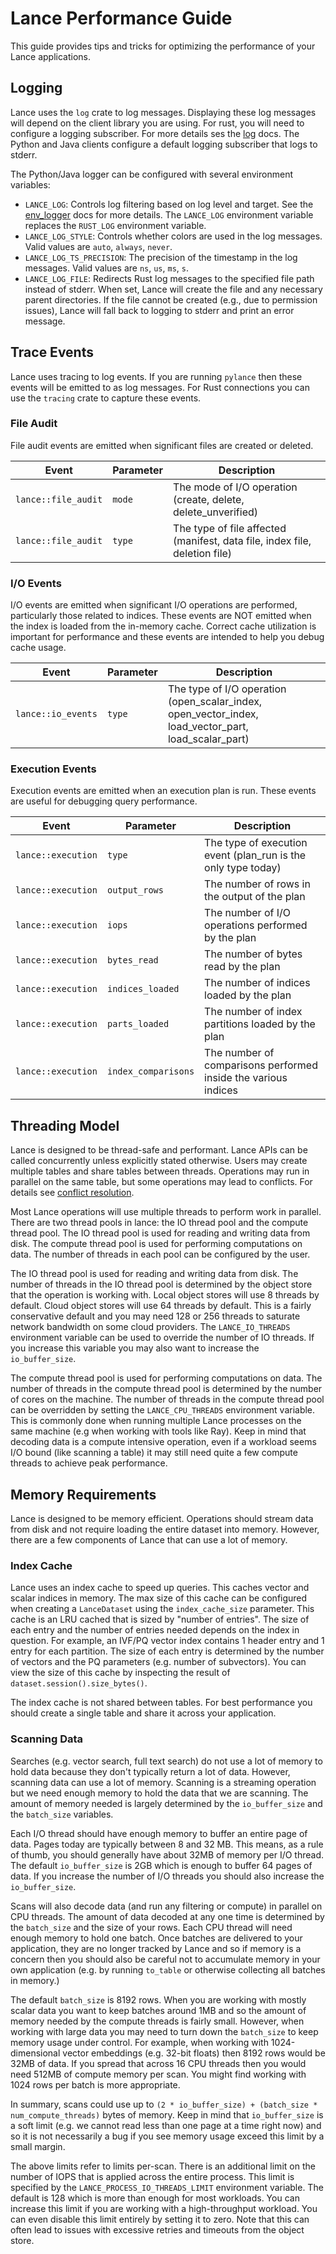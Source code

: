 # Lance Performance Guide

This guide provides tips and tricks for optimizing the performance of your Lance applications.

## Logging

Lance uses the `log` crate to log messages. Displaying these log messages will depend on the client
library you are using. For rust, you will need to configure a logging subscriber. For more details
ses the [log](https://docs.rs/log/latest/log/) docs. The Python and Java clients configure a default
logging subscriber that logs to stderr.

The Python/Java logger can be configured with several environment variables:

- `LANCE_LOG`: Controls log filtering based on log level and target. See the [env_logger](https://docs.rs/env_logger/latest/env_logger/) docs for more details. The `LANCE_LOG` environment variable replaces the `RUST_LOG` environment variable.
- `LANCE_LOG_STYLE`: Controls whether colors are used in the log messages. Valid values are `auto`, `always`, `never`.
- `LANCE_LOG_TS_PRECISION`: The precision of the timestamp in the log messages. Valid values are `ns`, `us`, `ms`, `s`.
- `LANCE_LOG_FILE`: Redirects Rust log messages to the specified file path instead of stderr. When set, Lance will create the file and any necessary parent directories. If the file cannot be created (e.g., due to permission issues), Lance will fall back to logging to stderr and print an error message.

## Trace Events

Lance uses tracing to log events. If you are running `pylance` then these events will be emitted to
as log messages. For Rust connections you can use the `tracing` crate to capture these events.

### File Audit

File audit events are emitted when significant files are created or deleted.

| Event               | Parameter | Description                                                                |
| ------------------- | --------- | -------------------------------------------------------------------------- |
| `lance::file_audit` | `mode`    | The mode of I/O operation (create, delete, delete_unverified)              |
| `lance::file_audit` | `type`    | The type of file affected (manifest, data file, index file, deletion file) |

### I/O Events

I/O events are emitted when significant I/O operations are performed, particularly
those related to indices. These events are NOT emitted when the index is loaded from
the in-memory cache. Correct cache utilization is important for performance and these
events are intended to help you debug cache usage.

| Event              | Parameter | Description                                                                                          |
| ------------------ | --------- | ---------------------------------------------------------------------------------------------------- |
| `lance::io_events` | `type`    | The type of I/O operation (open_scalar_index, open_vector_index, load_vector_part, load_scalar_part) |

### Execution Events

Execution events are emitted when an execution plan is run. These events are useful for
debugging query performance.

| Event              | Parameter           | Description                                                    |
| ------------------ | ------------------- | -------------------------------------------------------------- |
| `lance::execution` | `type`              | The type of execution event (plan_run is the only type today)  |
| `lance::execution` | `output_rows`       | The number of rows in the output of the plan                   |
| `lance::execution` | `iops`              | The number of I/O operations performed by the plan             |
| `lance::execution` | `bytes_read`        | The number of bytes read by the plan                           |
| `lance::execution` | `indices_loaded`    | The number of indices loaded by the plan                       |
| `lance::execution` | `parts_loaded`      | The number of index partitions loaded by the plan              |
| `lance::execution` | `index_comparisons` | The number of comparisons performed inside the various indices |

## Threading Model

Lance is designed to be thread-safe and performant. Lance APIs can be called concurrently unless
explicitly stated otherwise. Users may create multiple tables and share tables between threads.
Operations may run in parallel on the same table, but some operations may lead to conflicts. For
details see [conflict resolution](../format/index.md#conflict-resolution).

Most Lance operations will use multiple threads to perform work in parallel. There are two thread
pools in lance: the IO thread pool and the compute thread pool. The IO thread pool is used for
reading and writing data from disk. The compute thread pool is used for performing computations
on data. The number of threads in each pool can be configured by the user.

The IO thread pool is used for reading and writing data from disk. The number of threads in the IO
thread pool is determined by the object store that the operation is working with. Local object stores
will use 8 threads by default. Cloud object stores will use 64 threads by default. This is a fairly
conservative default and you may need 128 or 256 threads to saturate network bandwidth on some cloud
providers. The `LANCE_IO_THREADS` environment variable can be used to override the number of IO
threads. If you increase this variable you may also want to increase the `io_buffer_size`.

The compute thread pool is used for performing computations on data. The number of threads in the
compute thread pool is determined by the number of cores on the machine. The number of threads in
the compute thread pool can be overridden by setting the `LANCE_CPU_THREADS` environment variable.
This is commonly done when running multiple Lance processes on the same machine (e.g when working with
tools like Ray). Keep in mind that decoding data is a compute intensive operation, even if a workload
seems I/O bound (like scanning a table) it may still need quite a few compute threads to achieve peak
performance.

## Memory Requirements

Lance is designed to be memory efficient. Operations should stream data from disk and not require
loading the entire dataset into memory. However, there are a few components of Lance that can use
a lot of memory.

### Index Cache

Lance uses an index cache to speed up queries. This caches vector and scalar indices in memory. The
max size of this cache can be configured when creating a `LanceDataset` using the `index_cache_size`
parameter. This cache is an LRU cached that is sized by "number of entries". The size of each entry
and the number of entries needed depends on the index in question. For example, an IVF/PQ vector index
contains 1 header entry and 1 entry for each partition. The size of each entry is determined by the
number of vectors and the PQ parameters (e.g. number of subvectors). You can view the size of this cache
by inspecting the result of `dataset.session().size_bytes()`.

The index cache is not shared between tables. For best performance you should create a single table and
share it across your application.

### Scanning Data

Searches (e.g. vector search, full text search) do not use a lot of memory to hold data because they don't
typically return a lot of data. However, scanning data can use a lot of memory. Scanning is a streaming
operation but we need enough memory to hold the data that we are scanning. The amount of memory needed is
largely determined by the `io_buffer_size` and the `batch_size` variables.

Each I/O thread should have enough memory to buffer an entire page of data. Pages today are typically between
8 and 32 MB. This means, as a rule of thumb, you should generally have about 32MB of memory per I/O thread.
The default `io_buffer_size` is 2GB which is enough to buffer 64 pages of data. If you increase the number
of I/O threads you should also increase the `io_buffer_size`.

Scans will also decode data (and run any filtering or compute) in parallel on CPU threads. The amount of data
decoded at any one time is determined by the `batch_size` and the size of your rows. Each CPU thread will
need enough memory to hold one batch. Once batches are delivered to your application, they are no longer tracked
by Lance and so if memory is a concern then you should also be careful not to accumulate memory in your own
application (e.g. by running `to_table` or otherwise collecting all batches in memory.)

The default `batch_size` is 8192 rows. When you are working with mostly scalar data you want to keep batches
around 1MB and so the amount of memory needed by the compute threads is fairly small. However, when working with
large data you may need to turn down the `batch_size` to keep memory usage under control. For example, when
working with 1024-dimensional vector embeddings (e.g. 32-bit floats) then 8192 rows would be 32MB of data. If you
spread that across 16 CPU threads then you would need 512MB of compute memory per scan. You might find working
with 1024 rows per batch is more appropriate.

In summary, scans could use up to `(2 * io_buffer_size) + (batch_size * num_compute_threads)` bytes of memory.
Keep in mind that `io_buffer_size` is a soft limit (e.g. we cannot read less than one page at a time right now)
and so it is not necessarily a bug if you see memory usage exceed this limit by a small margin.

The above limits refer to limits per-scan. There is an additional limit on the number of IOPS that is applied
across the entire process. This limit is specified by the `LANCE_PROCESS_IO_THREADS_LIMIT` environment variable.
The default is 128 which is more than enough for most workloads. You can increase this limit if you are working
with a high-throughput workload. You can even disable this limit entirely by setting it to zero. Note that this
can often lead to issues with excessive retries and timeouts from the object store.
